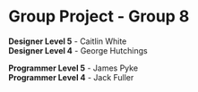 # Group Project - Group 8

**Designer Level 5** - Caitlin White          
**Designer Level 4** - George Hutchings

**Programmer Level 5** - James Pyke             
**Programmer Level 4** - Jack Fuller 

